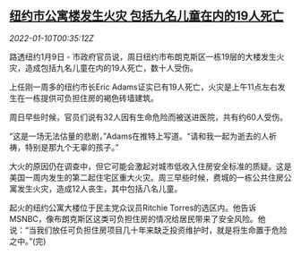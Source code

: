 <!--1641776462000-->
[纽约市公寓楼发生火灾 包括九名儿童在内的19人死亡](https://cn.reuters.com/article/ny-fire-0109-sun-idCNKBS2JK00W)
------

<div><i>2022-01-10T00:35:12Z</i></div><p>路透纽约1月9日 - 市政府官员说，周日纽约市布朗克斯区一栋19层的大楼发生火灾，造成包括九名儿童在内的19人死亡，数十人受伤。</p><p>上任刚一周多的纽约市长Eric Adams证实已有19人死亡，火灾是上午11点左右发生在一栋提供可负担住房的褐色砖墙建筑。</p><p>周日早些时候，官员们说有32人因有生命危险而被送进医院，共有约60人受伤。</p><p>“这是一场无法估量的悲剧，”Adams在推特上写道。“请和我一起为逝去的人祈祷，特别是那九个无辜的孩子。”</p><p>大火的原因仍在调查中，但它可能会激起对城市低收入住房安全标准的质疑。这是美国一周内发生的第二起住宅区重大火灾。周三早些时候，费城的一栋公共住房公寓发生火灾，造成12人丧生，其中包括八名儿童。</p><p>起火的纽约公寓大楼位于民主党众议员Ritchie Torres的选区内。他告诉MSNBC，像布朗克斯区这类可负担住房的情况给居民带来了安全风险。他说：“当我们放任可负担住房项目几十年来缺乏投资维护时，就是将生命置于危险之中。”(完)</p>
